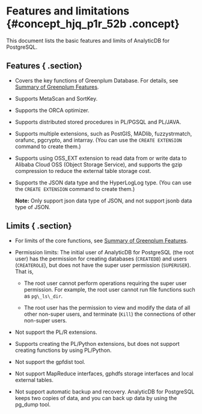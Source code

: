 # Features and limitations {#concept_hjq_p1r_52b .concept}

This document lists the basic features and limits of AnalyticDB for PostgreSQL.

## Features { .section}

-   Covers the key functions of Greenplum Database. For details, see [Summary of Greenplum Features](http://gpdb.docs.pivotal.io/4380/ref_guide/feature_summary.html).

-   Supports MetaScan and SortKey.

-   Supports the ORCA optimizer.

-   Supports distributed stored procedures in PL/PGSQL and PL/JAVA.

-   Supports multiple extensions, such as PostGIS, MADlib, fuzzystrmatch, orafunc, pgcrypto, and intarray. \(You can use the `CREATE EXTENSION` command to create them.\)

-   Supports using OSS\_EXT extension to read data from or write data to Alibaba Cloud OSS \(Object Storage Service\), and supports the gzip compression to reduce the external table storage cost.

-   Supports the JSON data type and the HyperLogLog type. \(You can use the `CREATE EXTENSION` command to create them.\)

    **Note:** Only support json data type of JSON, and not support jsonb data type of JSON.


## Limits { .section}

-   For limits of the core functions, see [Summary of Greenplum Features](http://gpdb.docs.pivotal.io/4380/ref_guide/feature_summary.html).

-   Permission limits: The initial user of AnalyticDB for PostgreSQL \(the root user\) has the permission for creating databases \(`CREATEDB`\) and users \(`CREATEROLE`\), but does not have the super user permission \(`SUPERUSER`\). That is,

    -   The root user cannot perform operations requiring the super user permission. For example, the root user cannot run file functions such as `pg\_ls\_dir`.

    -   The root user has the permission to view and modify the data of all other non-super users, and terminate \(`Kill`\) the connections of other non-super users.

-   Not support the PL/R extensions.

-   Supports creating the PL/Python extensions, but does not support creating functions by using PL/Python.

-   Not support the gpfdist tool.

-   Not support MapReduce interfaces, gphdfs storage interfaces and local external tables.

-   Not support automatic backup and recovery. AnalyticDB for PostgreSQL keeps two copies of data, and you can back up data by using the pg\_dump tool.


